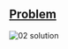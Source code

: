 [Problem](https://www.hackerrank.com/challenges/compare-the-triplets/problem)
---
![02 solution](https://user-images.githubusercontent.com/44196434/151678606-8f4a9780-aa06-49e5-90ed-e666e4aef280.png)
